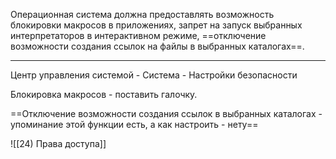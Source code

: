 Операционная система должна предоставлять возможность блокировки макросов в приложениях, запрет на запуск выбранных интерпретаторов в интерактивном режиме, ==отключение возможности создания ссылок на файлы в выбранных каталогах==. 

___

Центр управления системой - Система - Настройки безопасности

Блокировка макросов - поставить галочку. 

==Отключение возможности создания ссылок в выбранных каталогах - упоминание этой функции есть, а как настроить - нету==

![[24) Права доступа]]
